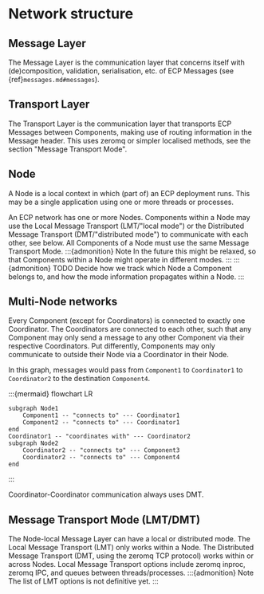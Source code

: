 # Network structure

## Message Layer
The Message Layer is the communication layer that concerns itself with (de)composition, validation, serialisation, etc. of ECP Messages (see {ref}`messages.md#messages`).

## Transport Layer
The Transport Layer is the communication layer that transports ECP Messages between Components, making use of routing information in the Message header.
This uses zeromq or simpler localised methods, see the section "Message Transport Mode".

## Node
A Node is a local context in which (part of) an ECP deployment runs. 
This may be a single application using one or more threads or processes. 

An ECP network has one or more Nodes.
Components within a Node may use the Local Message Transport (LMT/"local mode") or the Distributed Message Transport (DMT/"distributed mode") to communicate with each other, see below.
All Components of a Node must use the same Message Transport Mode.
:::{admonition} Note
In the future this might be relaxed, so that Components within a Node might operate in different modes.
:::
:::{admonition} TODO
Decide how we track which Node a Component belongs to, and how the mode information propagates within a Node.
:::

## Multi-Node networks
Every Component (except for Coordinators) is connected to exactly one Coordinator. 
The Coordinators are connected to each other, such that any Component may only send a message to any other Component via their respective Coordinators.
Put differently, Components may only communicate to outside their Node via a Coordinator in their Node.

In this graph, messages would pass from `Component1` to `Coordinator1` to `Coordinator2` to the destination `Component4`.

:::{mermaid}
flowchart LR

    subgraph Node1
        Component1 -- "connects to" --- Coordinator1
        Component2 -- "connects to" --- Coordinator1
    end
    Coordinator1 -- "coordinates with" --- Coordinator2
    subgraph Node2
        Coordinator2 -- "connects to" --- Component3
        Coordinator2 -- "connects to" --- Component4
    end
:::

Coordinator-Coordinator communication always uses DMT.

## Message Transport Mode (LMT/DMT)
The Node-local Message Layer can have a local or distributed mode.
The Local Message Transport (LMT) only works within a Node.
The Distributed Message Transport (DMT, using the zeromq TCP protocol) works within or across Nodes.
Local Message Transport options include zeromq inproc, zeromq IPC, and queues between threads/processes.
:::{admonition} Note
The list of LMT options is not definitive yet.
:::
